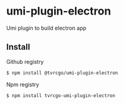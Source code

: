 # umi-plugin-electron
Umi plugin to build electron app

## Install

Github registry

```bash
$ npm install @tvrcgo/umi-plugin-electron
```

Npm registry

```bash
$ npm install tvrcgo-umi-plugin-electron
```
